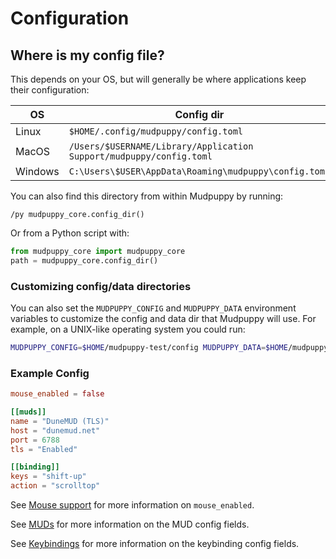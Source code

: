 # Configuration

## Where is my config file?

This depends on your OS, but will generally be where applications keep their
configuration:

| OS      | Config dir                                                           |
|---------|----------------------------------------------------------------------|
| Linux   | `$HOME/.config/mudpuppy/config.toml`                                 |
| MacOS   | `/Users/$USERNAME/Library/Application Support/mudpuppy/config.toml`  |
| Windows | `C:\Users\$USER\AppData\Roaming\mudpuppy\config.toml`                |

You can also find this directory from within Mudpuppy by running:

```
/py mudpuppy_core.config_dir()
```

Or from a Python script with:

```python
from mudpuppy_core import mudpuppy_core
path = mudpuppy_core.config_dir()
```

### Customizing config/data directories

You can also set the `MUDPUPPY_CONFIG` and `MUDPUPPY_DATA` environment variables
to customize the config and data dir that Mudpuppy will use. For example, on
a UNIX-like operating system you could run:

```bash
MUDPUPPY_CONFIG=$HOME/mudpuppy-test/config MUDPUPPY_DATA=$HOME/mudpuppy-test/data mudpuppy
```

### Example Config

```toml
mouse_enabled = false

[[muds]]
name = "DuneMUD (TLS)"
host = "dunemud.net"
port = 6788
tls = "Enabled"

[[binding]]
keys = "shift-up"
action = "scrolltop"
```

See [Mouse support](./mouse.md) for more information on `mouse_enabled`.

See [MUDs](./muds.md) for more information on the MUD config fields.

See [Keybindings](./keybindings.md) for more information on the keybinding config fields.
